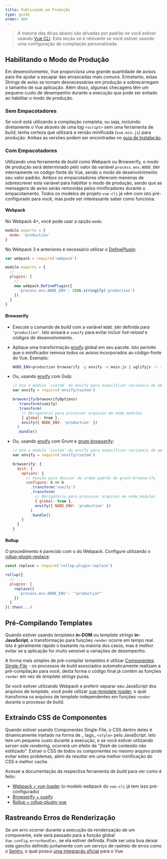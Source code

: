 ```yaml
---
title: Publicando em Produção
type: guide
order: 404
---
```


> A maioria das dicas abaixo são ativadas por padrão se você estiver usando [Vue CLI](https://cli.vuejs.org). Esta seção só é relevante se você estiver usando uma configuração de compilação personalizada.

## Habilitando o Modo de Produção

Em desenvolvimento, Vue proporciona uma grande quantidade de avisos para lhe ajudar a escapar das enrascadas mais comuns. Entretanto, estas Strings de aviso se tornam desnecessárias em produção e sobrecarregam o tamanho de sua aplicação. Além disso, algumas checagens têm um pequeno custo de desempenho durante a execução que pode ser evitado ao habilitar o modo de produção.

### Sem Empacotadores

Se você está utilizando a compilação completa, ou seja, incluindo diretamente o Vue através de uma _tag_ `<script>` sem uma ferramenta de _build_, tenha certeza que utilizará a versão minificada (`vue.min.js`) para produção. Ambas as versões podem ser encontradas no [guia de Instalação](installation.html#Inclusao-Direta-com-lt-script-gt).

### Com Empacotadores

Utilizando uma ferramenta de _build_ como Webpack ou Browserify, o modo de produção será determinado pelo valor da variável `process.env.NODE_ENV` internamente no código-fonte do Vue, sendo o modo de desenvolvimento seu valor padrão. Ambos os empacotadores oferecem maneiras de sobrescrever esta variável para habilitar o modo de produção, sendo que as mensagens de aviso serão removidas pelos minificadores durante o empacotamento. Todos os modelos de projeto `vue-cli` já vêm com isto pré-configurado para você, mas pode ser interessante saber como funciona:

#### Webpack

No Webpack 4+, você pode usar a opção `mode`:

``` js
module.exports = {
  mode: 'production'
}
```

No Webpack 3 e anteriores é necessário utilizar o [DefinePlugin](https://webpack.js.org/plugins/define-plugin/):

``` js
var webpack = require('webpack')

module.exports = {
  // ...
  plugins: [
    // ...
    new webpack.DefinePlugin({
      'process.env.NODE_ENV': JSON.stringify('production')
    })
  ]
}
```

#### Browserify

- Execute o comando de _build_ com a variável `NODE_ENV` definida para `"production"`. Isto avisará o `vueify` para evitar incluir _hot-reload_ e códigos de desenvolvimento.

- Aplique uma transformação [envify](https://github.com/hughsk/envify) global em seu pacote. Isto permite que o minificador remova todos os avisos incorporados ao código-fonte do Vue. Exemplo:

  ``` bash
  NODE_ENV=production browserify -g envify -e main.js | uglifyjs -c -m > build.js
  ```

- Ou, usando [envify](https://github.com/hughsk/envify) com Gulp:

  ``` js
  // Use o módulo `custom` do envify para especificar variáveis de ambiente
  var envify = require('envify/custom')

  browserify(browserifyOptions)
    .transform(vueify)
    .transform(
      // Obrigatório para processar arquivos em node_modules
      { global: true },
      envify({ NODE_ENV: 'production' })
    )
    .bundle()
  ```

- Ou, usando [envify](https://github.com/hughsk/envify) com Grunt e [grunt-browserify](https://github.com/jmreidy/grunt-browserify):

  ``` js
  // Use o módulo `custom` do envify para especificar variáveis de ambiente
  var envify = require('envify/custom')

  browserify: {
    dist: {
      options: {
        // Função para desviar da ordem padrão do grunt-browserify
        configure: b => b
          .transform('vueify')
          .transform(
            // Obrigatório para processar arquivos em node_modules
            { global: true },
            envify({ NODE_ENV: 'production' })
          )
          .bundle()
      }
    }
  }
  ```

#### Rollup

O procedimento é parecido com o do Webpack. Configure utilizando o [rollup-plugin-replace](https://github.com/rollup/rollup-plugin-replace):

``` js
const replace = require('rollup-plugin-replace')

rollup({
  // ...
  plugins: [
    replace({
      'process.env.NODE_ENV': '"production"'
    })
  ]
}).then(...)
```

## Pré-Compilando Templates

Quando estiver usando _templates_ **in-DOM** ou _template strings_ **in-JavaScript**, a transformação para funções `render` ocorre em tempo real. Isto é geralmente rápido o bastante na maioria dos casos, mas é melhor evitar se a aplicação for muito sensível a variações de desempenho.

A forma mais simples de pré-compilar _templates_ é utilizar [Componentes Single-File](single-file-components.html) - os processos de _build_ associados automaticamente realizam a pré-compilação para você, desta forma o código final já contém as funções `render` em vez de _template strings_ puras.

Se você estiver utilizando Webpack e preferir separar seu JavaScript dos arquivos de _template_, você pode utilizar [vue-template-loader](https://github.com/ktsn/vue-template-loader), o qual transforma os arquivos de _template_ independentes em funções `render` durante o processo de _build_.

## Extraindo CSS de Componentes

Quando estiver usando Componentes Single-File, o CSS dentro deles é dinamicamente injetado na forma de _ tags_ `<style>` pelo JavaScript. Isto tem um pequeno custo durante a execução, e se você estiver utilizando _server-side rendering_, ocorrerá um efeito de "_flash_ de conteúdo não estilizado". Extrair o CSS de todos os componentes no mesmo arquivo pode evitar estes problemas, além de resultar em uma melhor minificação do CSS e melhor cache.

Acesse a documentação da respectiva ferramenta de _build_ para ver como é feito:

- [Webpack + vue-loader](https://vue-loader.vuejs.org/en/configurations/extract-css.html) (o modelo webpack do `vue-cli` já tem isso pré-configurado)
- [Browserify + vueify](https://github.com/vuejs/vueify#css-extraction)
- [Rollup + rollup-plugin-vue](https://vuejs.github.io/rollup-plugin-vue/#/en/2.3/?id=custom-handler)

## Rastreando Erros de Renderização

Se um erro ocorrer durante a execução da renderização de um componente, este será passado para a função global `Vue.config.errorHandler`, se ela estiver definida. Pode ser uma boa deixar este gancho definido juntamente com um serviço de rastreio de erros como o [Sentry](https://sentry.io), o qual possui [uma integração oficial](https://sentry.io/for/vue/) para o Vue.
